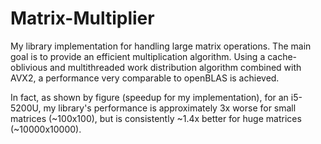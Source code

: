 # Matrix-Multiplier
My library implementation for handling large matrix operations. The main goal is to provide an efficient multiplication algorithm. Using a cache-oblivious and multithreaded work distribution algorithm combined with AVX2, a performance very comparable to openBLAS is achieved.

In fact, as shown by figure (speedup for my implementation), for an i5-5200U, my library's performance is approximately 3x worse for small matrices (~100x100), but is consistently ~1.4x better for huge matrices (~10000x10000).
